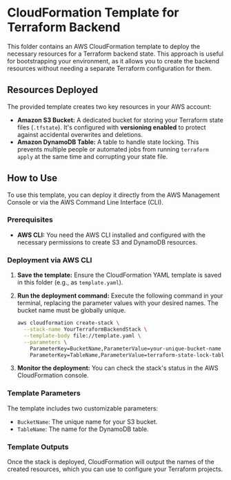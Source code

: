 # CloudFormation Template for Terraform Backend

This folder contains an AWS CloudFormation template to deploy the necessary resources for a Terraform backend state. This approach is useful for bootstrapping your environment, as it allows you to create the backend resources without needing a separate Terraform configuration for them.

## Resources Deployed

The provided template creates two key resources in your AWS account:

* **Amazon S3 Bucket:** A dedicated bucket for storing your Terraform state files (`.tfstate`). It's configured with **versioning enabled** to protect against accidental overwrites and deletions.
* **Amazon DynamoDB Table:** A table to handle state locking. This prevents multiple people or automated jobs from running `terraform apply` at the same time and corrupting your state file.

## How to Use

To use this template, you can deploy it directly from the AWS Management Console or via the AWS Command Line Interface (CLI).

### Prerequisites

* **AWS CLI:** You need the AWS CLI installed and configured with the necessary permissions to create S3 and DynamoDB resources.

### Deployment via AWS CLI

1.  **Save the template:** Ensure the CloudFormation YAML template is saved in this folder (e.g., as `template.yaml`).
2.  **Run the deployment command:** Execute the following command in your terminal, replacing the parameter values with your desired names. The bucket name must be globally unique.

    ```sh
    aws cloudformation create-stack \
      --stack-name YourTerraformBackendStack \
      --template-body file://template.yaml \
      --parameters \
        ParameterKey=BucketName,ParameterValue=your-unique-bucket-name \
        ParameterKey=TableName,ParameterValue=terraform-state-lock-table
    ```

3.  **Monitor the deployment:** You can check the stack's status in the AWS CloudFormation console.

### Template Parameters

The template includes two customizable parameters:

* `BucketName`: The unique name for your S3 bucket.
* `TableName`: The name for the DynamoDB table.

### Template Outputs

Once the stack is deployed, CloudFormation will output the names of the created resources, which you can use to configure your Terraform projects.
